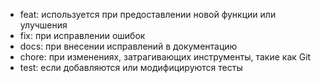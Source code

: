 * feat: используется при предоставлении новой функции или улучшения
* fix: при исправлении ошибок
* docs: при внесении исправлений в документацию
* chore: при изменениях, затрагивающих инструменты, такие как Git
* test: если добавляются или модифицируются тесты
